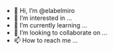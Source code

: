 - 👋 Hi, I’m @elabelmiro
- 👀 I’m interested in ...
- 🌱 I’m currently learning ...
- 💞️ I’m looking to collaborate on ...
- 📫 How to reach me ...

<!---
elabelmiro/elabelmiro is a ✨ special ✨ repository because its `README.md` (this file) appears on your GitHub profile.
You can click the Preview link to take a look at your changes.
--->
